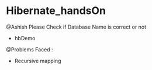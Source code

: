 # Hibernate_handsOn

@Ashish Please Check if Database Name is correct or not
- hbDemo

@Problems Faced :
- Recursive mapping
